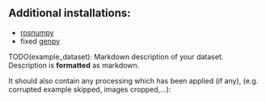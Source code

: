 ## Additional installations:
- [rosnumpy](https://pypi.org/project/rosnumpy/)
- fixed [genpy](https://pypi.org/project/pyros-genpy/)

TODO(example_dataset): Markdown description of your dataset.
Description is **formatted** as markdown.

It should also contain any processing which has been applied (if any),
(e.g. corrupted example skipped, images cropped,...):
